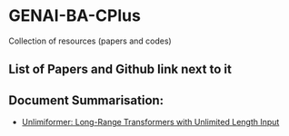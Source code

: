 # GENAI-BA-CPlus
Collection of resources (papers and codes)

## List of Papers and Github link next to it

## Document Summarisation: 

- [Unlimiformer: Long-Range Transformers with Unlimited Length Input](https://arxiv.org/pdf/2305.01625.pdf) 
